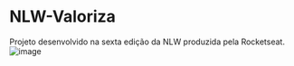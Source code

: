 # NLW-Valoriza
Projeto desenvolvido na sexta edição da NLW produzida pela Rocketseat.
![image](https://user-images.githubusercontent.com/48968388/122754449-0fe58b00-d26a-11eb-9321-6dd49492a7be.png)
